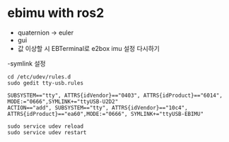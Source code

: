 # ebimu with ros2


- quaternion -> euler
- gui
- 값 이상할 시 EBTerminal로 e2box imu 설정 다시하기

-symlink 설정

	cd /etc/udev/rules.d
	sudo gedit tty-usb.rules
 
	SUBSYSTEM=="tty", ATTRS{idVendor}=="0403", ATTRS{idProduct}=="6014", MODE:="0666",SYMLINK+="ttyUSB-U2D2"
	ACTION=="add", SUBSYSTEM=="tty", ATTRS{idVendor}=="10c4", ATTRS{idProduct}=="ea60",MODE:="0666", SYMLINK+="ttyUSB-EBIMU"

	sudo service udev reload
	sudo service udev restart
